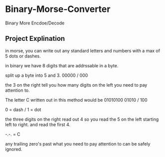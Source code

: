 # Binary-Morse-Converter

Binary More Encdoe/Decode



<h2>Project Explination</h2>


in morse, you can write out any standard letters and numbers with a max of 5 dots or dashes.

in binary we have 8 digits that are addrssable in a byte.

split up a byte into 5 and 3.   00000 / 000

the 3 on the right tell you how many digits on the left you need to pay attention to.

The letter C written out in this method would be 01010100    01010 / 100

0 = dash / 1 = dot

the three digits on the right read out 4 so you read the 5 on the left starting left to right.  and read the first 4.

-.-.  = C

any trailing zero's past what you need to pay attention to can be safely ignored.

